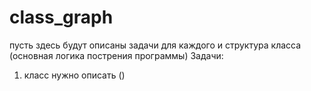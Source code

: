 # class_graph
пусть здесь будут описаны задачи для каждого и структура класса (основная логика пострения программы)
Задачи:
  1) класс нужно описать ()
